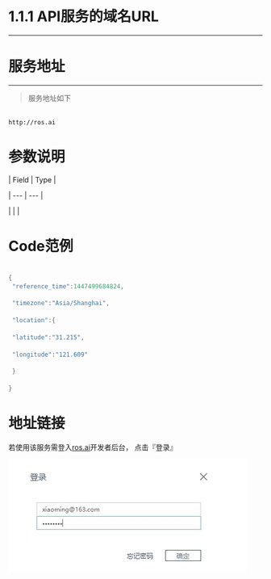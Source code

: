 # 1.1.1 API服务的域名URL



---



# 服务地址



---



> 服务地址如下
```

http://ros.ai

```

# 参数说明

| Field | Type |

| --- | --- |

| | |



# Code范例

```go

{
 "reference_time":1447499684824,

 "timezone":"Asia/Shanghai",

 "location":{

 "latitude":"31.215",

 "longitude":"121.609"

 }

}

```



# 地址链接



若使用该服务需登入[ros.ai](http://ros.ai)开发者后台， 点击『登录』



![](/assets/QQ图片20161127160800.png)




